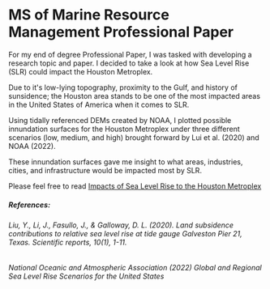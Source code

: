 # MS of Marine Resource Management Professional Paper

For my end of degree Professional Paper, I was tasked with developing a research topic and paper. I decided to take a look at how Sea Level Rise (SLR) could impact the Houston Metroplex.

Due to it's low-lying topography, proximity to the Gulf, and history of sunsidence; the Houston area stands to be one of the most impacted areas in the United States of America when it comes to SLR.

Using tidally referenced DEMs created by NOAA, I plotted possible innundation surfaces for the Houston Metroplex under three different scenarios (low, medium, and high) brought forward by Lui et al. (2020) and NOAA (2022).

These innundation surfaces gave me insight to what areas, industries, cities, and infrastructure would be impacted most by SLR.

Please feel free to read [Impacts of Sea Level Rise to the Houston Metroplex]()
##### References:

###### Liu, Y., Li, J., Fasullo, J., & Galloway, D. L. (2020). Land subsidence contributions to relative sea level rise at tide gauge Galveston Pier 21, Texas. Scientific reports, 10(1), 1-11. 

###### National Oceanic and Atmospheric Association (2022) Global and Regional Sea Level Rise Scenarios for the United States
